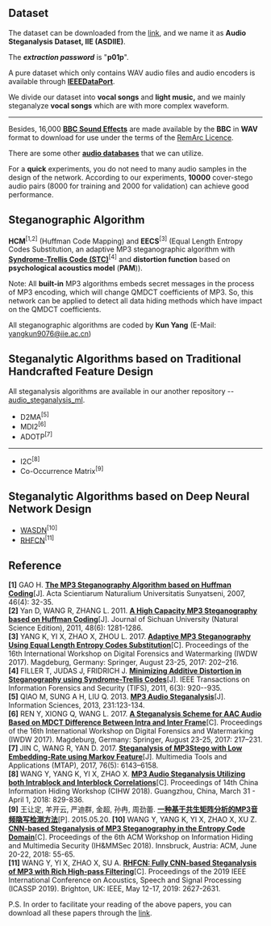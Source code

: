## Dataset
The dataset can be downloaded from the [link](https://pan.baidu.com/s/1eQixcizjPYjKHBc3PSqR2w), and we name it as **Audio Steganalysis Dataset, IIE (ASDIIE)**.

The ***extraction password*** is "**p01p**".

A pure dataset which only contains WAV audio files and audio encoders is available through [**IEEEDataPort**](http://ieee-dataport.org/documents/audio-steganalysis-dataset).

We divide our dataset into **vocal songs** and **light music,** and we mainly steganalyze **vocal songs** which are with more complex waveform.

---

Besides, 16,000 [**BBC Sound Effects**](http://bbcsfx.acropolis.org.uk/) are made available by the **BBC** in **WAV** format to download for use under the terms of the [RemArc Licence](https://github.com/bbcarchdev/Remarc/raw/master/doc/2016.09.27_RemArc_Content%20licence_Terms%20of%20Use_final.pdf).

There are some other [**audio databases**](https://github.com/Charleswyt/tf_audio_steganalysis/blob/master/papers/audio_database.md) that we can utilize.

For a **quick** experiments, you do not need to many audio samples in the design of the network. According to our experiments, **10000** cover-stego audio pairs (8000 for training and 2000 for validation) can achieve good performance.

## Steganographic Algorithm
**HCM**<sup>[1,2]</sup> (Huffman Code Mapping) and **EECS**<sup>[3]</sup> (Equal Length Entropy Codes Substitution, an adaptive MP3 steganographic algorithm with [**Syndrome-Trellis Code (STC)**](http://dde.binghamton.edu/download/syndrome/)<sup>[4]</sup> and **distortion function** based on **psychological acoustics model** (**PAM**)).

Note: All **built-in** MP3 algorithms embeds secret messages in the process of MP3 encoding, which will change QMDCT coefficients of MP3. So, this network can be applied to detect all data hiding methods which have impact on the QMDCT coefficients.

All steganographic algorithms are coded by **Kun Yang** (E-Mail: yangkun9076@iie.ac.cn)

## Steganalytic Algorithms based on Traditional Handcrafted Feature Design
All steganalysis algorithms are available in our another repository -- [audio_steganalysis_ml](https://github.com/Charleswyt/audio_steganalysis_ml).
* D2MA<sup>[5]</sup>
* MDI2<sup>[6]</sup>
* ADOTP<sup>[7]</sup>
---
* I2C<sup>[8]</sup>
* Co-Occurrence Matrix<sup>[9]</sup>

## Steganalytic Algorithms based on Deep Neural Network Design
* [WASDN](https://github.com/Charleswyt/tf_audio_steganalysis/tree/master/paper/CNN-based%20Steganalysis%20of%20MP3%20Steganography%20in%20the%20Entropy%20Code%20Domain)<sup>[10]</sup>
* [RHFCN](https://github.com/Charleswyt/tf_audio_steganalysis/tree/master/papers/RHFCN%20-%20Fully%20CNN-based%20Steganalysis%20of%20MP3%20with%20Rich%20High-Pass%20Filtering)<sup>[11]</sup>

## Reference
**[1]** GAO H. [**The MP3 Steganography Algorithm based on Huffman Coding**](https://www.researchgate.net/publication/290779951_The_MP3_steganography_algorithm_based_on_huffman_coding)[J]. Acta Scientiarum Naturalium Universitatis Sunyatseni, 2007, 46(4): 32-35. <br>
**[2]** Yan D, WANG R, ZHANG L. 2011. [**A High Capacity MP3 Steganography based on Huffman Coding**](http://xueshu.baidu.com/s?wd=paperuri%3A%2847ca19607f5dfdde6cbc1fca4f6dc5ad%29&filter=sc_long_sign&tn=SE_xueshusource_2kduw22v&sc_vurl=http%3A%2F%2Fen.cnki.com.cn%2FArticle_en%2FCJFDTotal-SCDX201106013.htm&ie=utf-8&sc_us=17794155201621866322)[J]. Journal of Sichuan University (Natural Science Edition), 2011, 48(6): 1281-1286. <br>
**[3]** YANG K, YI X, ZHAO X, ZHOU L. 2017. [**Adaptive MP3 Steganography Using Equal Length Entropy Codes Substitution**](https://link.springer.com/chapter/10.1007/978-3-319-64185-0_16)[C]. Proceedings of the 16th International Workshop on Digital Forensics and Watermarking (IWDW 2017). Magdeburg, Germany: Springer, August 23-25, 2017: 202–216. <br>
**[4]** FILLER T, JUDAS J, FRIDRICH J. [**Minimizing Additive Distortion in Steganography using Syndrome-Trellis Codes**](https://ieeexplore.ieee.org/document/5740590)[J]. IEEE Transactions on Information Forensics and Security (TIFS), 2011, 6(3): 920--935. <br>
**[5]** QIAO M, SUNG A H, LIU Q. 2013. [**MP3 Audio Steganalysis**](http://xueshu.baidu.com/s?wd=paperuri%3A%28baa2297b4d905e182d8c02ea52851247%29&filter=sc_long_sign&tn=SE_xueshusource_2kduw22v&sc_vurl=http%3A%2F%2Fdl.acm.org%2Fcitation.cfm%3Fid%3D2442161.2442240&ie=utf-8&sc_us=14226838812282894210)[J]. Information Sciences, 2013, 231:123-134. <br>
**[6]** REN Y, XIONG Q, WANG L. 2017. [**A Steganalysis Scheme for AAC Audio Based on MDCT Difference Between Intra and Inter Frame**](https://link.springer.com/chapter/10.1007%2F978-3-319-64185-0_17)[C]. Proceedings of the 16th International Workshop on Digital Forensics and Watermarking (IWDW 2017). Magdeburg, Germany: Springer, August 23-25, 2017: 217–231. <br>
**[7]** JIN C, WANG R, YAN D. 2017. [**Steganalysis of MP3Stego with Low Embedding-Rate using Markov Feature**](https://link.springer.com/article/10.1007%2Fs11042-016-3264-y)[J]. Multimedia Tools and Applications (MTAP), 2017, 76(5): 6143–6158. <br>
**[8]** WANG Y, YANG K, YI X, ZHAO X. [**MP3 Audio Steganalysis Utilizing both Intrablock and Interblock Correlations**](http://www.media-security.net/?p=976)[C]. Proceedings of 14th China Information Hiding Workshop (CIHW 2018). Guangzhou, China, March 31 - April 1, 2018: 829-836. <br>
**[9]** 王让定, 羊开云, 严迪群, 金超, 孙冉, 周劲蕾. [**一种基于共生矩阵分析的MP3音频隐写检测方法**](http://cprs.patentstar.com.cn/Search/Detail?ANE=9DEA9CIB7CEA7ACA9BHA9EID9GEB9IDH9EECACGADFIA4DBA)[P]. 2015.05.20.
**[10]** WANG Y, YANG K, YI X, ZHAO X, XU Z. [**CNN-based Steganalysis of MP3 Steganography in the Entropy Code Domain**](https://dl.acm.org/citation.cfm?id=3206011)[C]. Proceedings of the 6th ACM Workshop on Information Hiding and Multimedia Security (IH&MMSec 2018). Innsbruck, Austria: ACM, June 20-22, 2018: 55-65. <br>
**[11]** WANG Y, YI X, ZHAO X, SU A. [**RHFCN: Fully CNN-based Steganalysis of MP3 with Rich High-pass Filtering**](https://ieeexplore.ieee.org/document/8683626)[C]. Proceedings of the 2019 IEEE International Conference on Acoustics, Speech and Signal Processing (ICASSP 2019). Brighton, UK: IEEE, May 12-17, 2019: 2627-2631. <br>

P.S. In order to facilitate your reading of the above papers, you can download all these papers through the [link](https://github.com/Charleswyt/tf_audio_steganalysis/tree/master/paper/papers).
